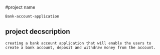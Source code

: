 #project name
```
Bank-account-application
```
## project decscription
```
creating a bank account application that will enable the users to create a bank account, deposit and withdraw money from the account.
```  